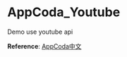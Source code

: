 # AppCoda_Youtube

Demo use youtube api

**Reference**: [AppCoda中文](http://www.appcoda.com.tw/youtube-api-ios-tutorial/)
